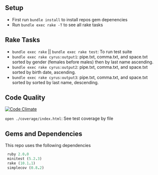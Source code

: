 ## Setup

* First run `bundle install` to install repos gem depenencies
* Run `bundle exec rake -T` to see all rake tasks

## Rake Tasks

* `bundle exec rake` || `bundle exec rake test`: To run test suite
* `bundle exec rake cyrus:output1`: pipe.txt, comma.txt, and space.txt sorted by gender (females before males) then by last name ascending.
* `bundle exec rake cyrus:output2`: pipe.txt, comma.txt, and space.txt sorted by birth date, ascending.
* `bundle exec rake cyrus:output3`: pipe.txt, comma.txt, and space.txt sorted by sorted by last name, descending.

## Code Quality

[![Code Climate](https://codeclimate.com/github/rolentle/cyrus-code-challenge.png)](https://codeclimate.com/github/rolentle/cyrus-code-challenge)

`open ./coverage/index.html`: See test coverage by file

## Gems and Dependencies

This repo uses the following dependencies

```ruby
 ruby 2.0.0
 minitest (5.2.3)
 rake (10.1.1)
 simplecov (0.8.2)
```

